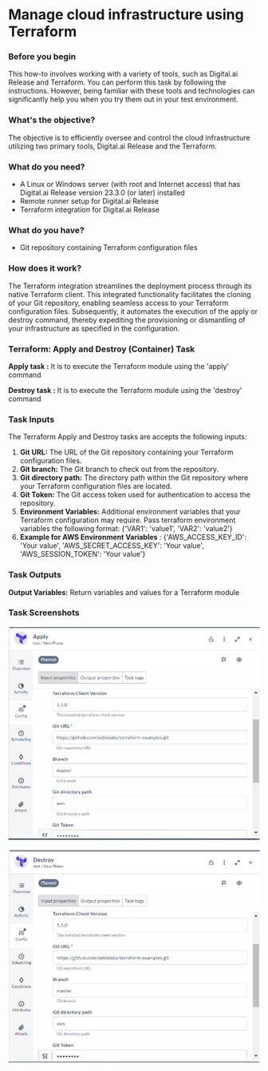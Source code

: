 # Manage cloud infrastructure using Terraform

### Before you begin
This how-to involves working with a variety of tools, such as Digital.ai Release and Terraform. You can perform this task by following the instructions. However, being familiar with these tools and technologies can significantly help you when you try them out in your test environment.

### What's the objective?
The objective is to efficiently oversee and control the cloud infrastructure utilizing two primary tools, Digital.ai Release and the Terraform.

### What do you need?
* A Linux or Windows server (with root and Internet access) that has Digital.ai Release version 23.3.0 (or later) installed
* Remote runner setup for Digital.ai Release
* Terraform integration for Digital.ai Release

### What do you have?
* Git repository containing Terraform configuration files

### How does it work?
The Terraform integration streamlines the deployment process through its native Terraform client. This integrated functionality facilitates the cloning of your Git repository, enabling seamless access to your Terraform configuration files. Subsequently, it automates the execution of the apply or destroy command, thereby expediting the provisioning or dismantling of your infrastructure as specified in the configuration.

### Terraform: Apply and Destroy (Container) Task

**Apply task :** It is to execute the Terraform module using the 'apply' command

**Destroy task :** It is to execute the Terraform module using the 'destroy' command

### Task Inputs

The Terraform Apply and Destroy tasks are accepts the following inputs:

1. **Git URL:** The URL of the Git repository containing your Terraform configuration files.
2. **Git branch:** The Git branch to check out from the repository.
3. **Git directory path:** The directory path within the Git repository where your Terraform configuration files are located.
4. **Git Token:** The Git access token used for authentication to access the repository.
5. **Environment Variables:** Additional environment variables that your Terraform configuration may require. Pass terraform environment variables the following format: {'VAR1': 'value1', 'VAR2': 'value2'}
6. **Example for AWS Environment Variables** : {'AWS_ACCESS_KEY_ID': 'Your value', 'AWS_SECRET_ACCESS_KEY': 'Your value', 'AWS_SESSION_TOKEN': 'Your value'}
### Task Outputs

**Output Variables:** Return variables and values for a Terraform module

### Task Screenshots

![Apply Task](images/apply.PNG)


![Destroy Task](images/destroy.PNG)
